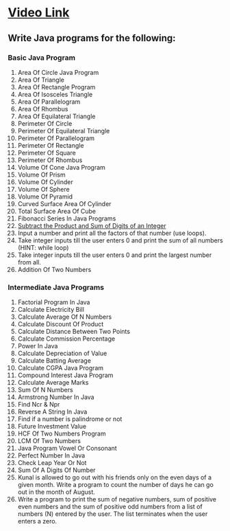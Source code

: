 # [Video Link](https://youtu.be/ldYLYRNaucM)
## Write Java programs for the following: 

### Basic Java Program
1. Area Of Circle Java Program                                                                                    
2. Area Of Triangle                                                                                               
3. Area Of Rectangle Program                                                                                      
4. Area Of Isosceles Triangle                                                                                   
5. Area Of Parallelogram                                                                                         
6. Area Of Rhombus                                                                                              
7. Area Of Equilateral Triangle                                                                                      
8. Perimeter Of Circle                                                                                           
9. Perimeter Of Equilateral Triangle                                                                              
10. Perimeter Of Parallelogram                                                                                  
11. Perimeter Of Rectangle                                                                                      
12. Perimeter Of Square                                                                                             
13. Perimeter Of Rhombus                                                                                            
14. Volume Of Cone Java Program                                                                                     
15. Volume Of Prism                                                                                               
16. Volume Of Cylinder                                                                                              
17. Volume Of Sphere                                                                                                
18. Volume Of Pyramid                                                                                               
19. Curved Surface Area Of Cylinder
20. Total Surface Area Of Cube
21. Fibonacci Series In Java Programs
22. [Subtract the Product and Sum of Digits of an Integer](https://leetcode.com/problems/subtract-the-product-and-sum-of-digits-of-an-integer/)
23. Input a number and print all the factors of that number (use loops).
24. Take integer inputs till the user enters 0 and print the sum of all numbers
(HINT: while loop)
25. Take integer inputs till the user enters 0 and print the largest number from
all.
26. Addition Of Two Numbers

### Intermediate Java Programs
1. Factorial Program In Java
2. Calculate Electricity Bill
3. Calculate Average Of N Numbers
4. Calculate Discount Of Product
5. Calculate Distance Between Two Points 
6. Calculate Commission Percentage
7. Power In Java
8. Calculate Depreciation of Value
9. Calculate Batting Average
10. Calculate CGPA Java Program
11. Compound Interest Java Program
12. Calculate Average Marks
13. Sum Of N Numbers
14. Armstrong Number In Java
15. Find Ncr & Npr
16. Reverse A String In Java
17. Find if a number is palindrome or not 
18. Future Investment Value
19. HCF Of Two Numbers Program
20. LCM Of Two Numbers
21. Java Program Vowel Or Consonant 
22. Perfect Number In Java
23. Check Leap Year Or Not
24. Sum Of A Digits Of Number
25. Kunal is allowed to go out with his friends only on the even days of a given month. Write a program to count the number of days he can go out in the month of August.
26. Write a program to print the sum of negative numbers, sum of positive even numbers and the sum of positive odd numbers from a list of numbers (N) entered by the user. The list terminates when the user enters a zero.
